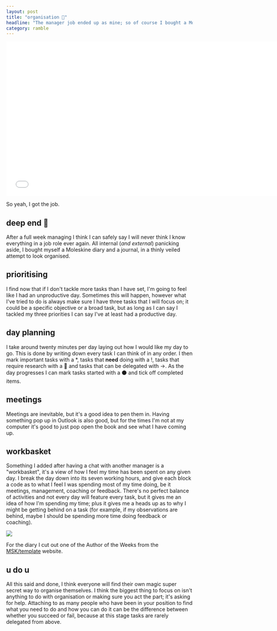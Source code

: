 ```yaml
---
layout: post
title: "organisation 📕"
headline: "The manager job ended up as mine; so of course I bought a Moleskine and some ties, after all, being a manager is half acting the part. The other 50% is having Outlook open at all times and talking about future meetings."
category: ramble
---
```


<iframe width="740" height="416" src="//www.youtube.com/embed/PT2_F-1esPk" frameborder="0" allowfullscreen="0"> </iframe>

So yeah, I got the job.

## deep end 🌊

After a full week managing I think I can safely say I will never think I know everything in a job role ever again. All internal (*and external*) panicking aside, I bought myself a Moleskine diary and a journal, in a thinly veiled attempt to look organised.

## prioritising

I find now that if I don't tackle more tasks than I have set, I'm going to feel like I had an unproductive day. Sometimes this will happen, however what I've tried to do is always make sure I have three tasks that I will focus on; it could be a specific objective or a broad task, but as long as I can say I tackled my three priorities I can say I've at least had a productive day.

## day planning

I take around twenty minutes per day laying out how I would like my day to go. This is done by writing down every task I can think of in any order. I then mark important tasks with a \*, tasks that **need** doing with a !, tasks that require research with a 🔎 and tasks that can be delegated with →. As the day progresses I can mark tasks started with a ⚫️ and tick off completed items.

## meetings

Meetings are inevitable, but it's a good idea to pen them in. Having something pop up in Outlook is also good, but for the times I'm not at my computer it's good to just pop open the book and see what I have coming up.

## workbasket

Something I added after having a chat with another manager is a "workbasket", it's a view of how I feel my time has been spent on any given day. I break the day down into its seven working hours, and give each block a code as to what I feel I was spending most of my time doing, be it meetings, management, coaching or feedback. There's no perfect balance of activities and not every day will feature every task, but it gives me an idea of how I'm spending my time; plus it gives me a heads up as to why I might be getting behind on a task (for example, if my observations are behind, maybe I should be spending more time doing feedback or coaching).

![](/static/images/VMWX2OPm.png)

For the diary I cut out one of the Author of the Weeks from the [MSK/template](http://moleskine.com/template) website.

## u do u

All this said and done, I think everyone will find their own magic super secret way to organise themselves. I think the biggest thing to focus on isn't anything to do with organisation or making sure you act the part; it's asking for help. Attaching to as many people who have been in your position to find what you need to do and how you can do it can be the difference between whether you succeed or fail, because at this stage tasks are rarely delegated from above.
